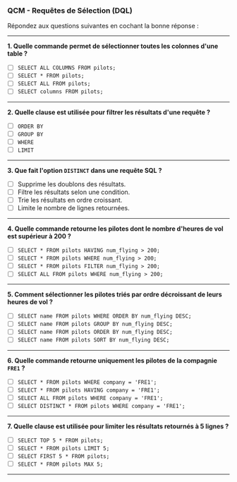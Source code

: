 ### **QCM - Requêtes de Sélection (DQL)**

Répondez aux questions suivantes en cochant la bonne réponse :

---

**1. Quelle commande permet de sélectionner toutes les colonnes d'une table ?**  
- [ ] `SELECT ALL COLUMNS FROM pilots;`  
- [ ] `SELECT * FROM pilots;`  
- [ ] `SELECT ALL FROM pilots;`  
- [ ] `SELECT columns FROM pilots;`  

---

**2. Quelle clause est utilisée pour filtrer les résultats d'une requête ?**  
- [ ] `ORDER BY`  
- [ ] `GROUP BY`  
- [ ] `WHERE`  
- [ ] `LIMIT`  

---

**3. Que fait l'option `DISTINCT` dans une requête SQL ?**  
- [ ] Supprime les doublons des résultats.  
- [ ] Filtre les résultats selon une condition.  
- [ ] Trie les résultats en ordre croissant.  
- [ ] Limite le nombre de lignes retournées.  

---

**4. Quelle commande retourne les pilotes dont le nombre d'heures de vol est supérieur à 200 ?**  
- [ ] `SELECT * FROM pilots HAVING num_flying > 200;`  
- [ ] `SELECT * FROM pilots WHERE num_flying > 200;`  
- [ ] `SELECT * FROM pilots FILTER num_flying > 200;`  
- [ ] `SELECT ALL FROM pilots WHERE num_flying > 200;`  

---

**5. Comment sélectionner les pilotes triés par ordre décroissant de leurs heures de vol ?**  
- [ ] `SELECT name FROM pilots WHERE ORDER BY num_flying DESC;`  
- [ ] `SELECT name FROM pilots GROUP BY num_flying DESC;`  
- [ ] `SELECT name FROM pilots ORDER BY num_flying DESC;`  
- [ ] `SELECT name FROM pilots SORT BY num_flying DESC;`  

---

**6. Quelle commande retourne uniquement les pilotes de la compagnie `FRE1` ?**  
- [ ] `SELECT * FROM pilots WHERE company = 'FRE1';`  
- [ ] `SELECT * FROM pilots HAVING company = 'FRE1';`  
- [ ] `SELECT ALL FROM pilots WHERE company = 'FRE1';`  
- [ ] `SELECT DISTINCT * FROM pilots WHERE company = 'FRE1';`  

---

**7. Quelle clause est utilisée pour limiter les résultats retournés à 5 lignes ?**  
- [ ] `SELECT TOP 5 * FROM pilots;`  
- [ ] `SELECT * FROM pilots LIMIT 5;`  
- [ ] `SELECT FIRST 5 * FROM pilots;`  
- [ ] `SELECT * FROM pilots MAX 5;`  

---
